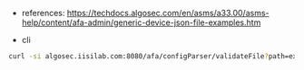 * references: https://techdocs.algosec.com/en/asms/a33.00/asms-help/content/afa-admin/generic-device-json-file-examples.htm

* cli
```bash
curl -si algosec.iisilab.com:8080/afa/configParser/validateFile?path=example05-mock-windows10.json
```